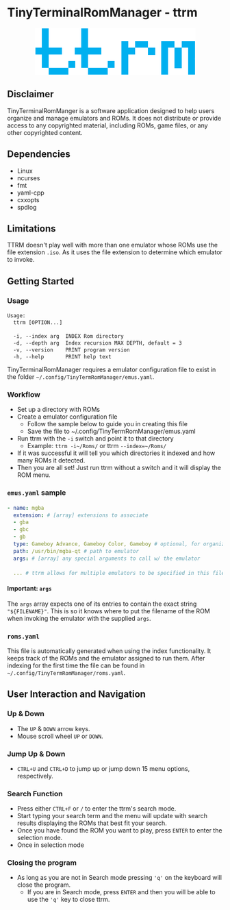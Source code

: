 # **T**iny**T**erminal**R**om**M**anager - ttrm

<p align="center">
  <img src="./res/ttrmAltFringe.png" alt="The letters 'ttrm'">
</p>

## **Disclaimer**
TinyTerminalRomManger is a software application designed to help users organize and manage emulators and ROMs. It does not distribute or provide access to any copyrighted material, including ROMs, game files, or any other copyrighted content.

## Dependencies
* Linux
* ncurses
* fmt
* yaml-cpp
* cxxopts
* spdlog

## Limitations

TTRM doesn't play well with more than one emulator whose ROMs use the file extension `.iso`. As it uses the file extension to determine which emulator to invoke.

## Getting Started

### Usage
```console
Usage:
  ttrm [OPTION...]

  -i, --index arg  INDEX Rom directory
  -d, --depth arg  Index recursion MAX DEPTH, default = 3
  -v, --version    PRINT program version
  -h, --help       PRINT help text
```

TinyTerminalRomManager requires a emulator configuration file to exist in the folder `~/.config/TinyTermRomManager/emus.yaml`.

### Workflow
* Set up a directory with ROMs
* Create a emulator configuration file
  * Follow the sample below to guide you in creating this file
  * Save the file to ~/.config/TinyTermRomManager/emus.yaml
* Run ttrm with the `-i` switch and point it to that directory
  * Example: `ttrm -i~/Roms/` or ttrm `--index=~/Roms/`
* If it was successful it will tell you which directories it indexed and how many ROMs it detected.
* Then you are all set! Just run ttrm without a switch and it will display the ROM menu.


### `emus.yaml` sample

``` yaml
- name: mgba
  extension: # [array] extensions to associate 
  - gba
  - gbc
  - gb
  type: Gameboy Advance, Gameboy Color, Gameboy # optional, for organizational purposes
  path: /usr/bin/mgba-qt # path to emulator
  args: # [array] any special arguments to call w/ the emulator

  ... # ttrm allows for multiple emulators to be specified in this file.
```

#### **Important**: `args`
The `args` array expects one of its entries to contain the exact string `"${FILENAME}"`. This is so it knows where to put the filename of the ROM when invoking the emulator with the supplied `args`.


### `roms.yaml`

This file is automatically generated when using the index functionality. It keeps track of the ROMs and the emulator assigned to run them. After indexing for the first time the file can be found in `~/.config/TinyTermRomManager/roms.yaml`.

## User Interaction and Navigation
### Up & Down
* The `UP` & `DOWN` arrow keys.
* Mouse scroll wheel `UP` or `DOWN`.

### Jump Up & Down
* `CTRL+U` and `CTRL+D` to jump up or jump down 15 menu options, respectively.

### Search Function
* Press either `CTRL+F` or `/` to enter the ttrm's search mode. 
* Start typing your search term and the menu will update with search results displaying the ROMs that best fit your search.
* Once you have found the ROM you want to play, press `ENTER` to enter the selection mode.
* Once in selection mode 

### Closing the program
* As long as you are not in Search mode pressing `'q'` on the keyboard will close the program.
    * If you are in Search mode, press `ENTER` and then you will be able to use the `'q'` key to close ttrm.